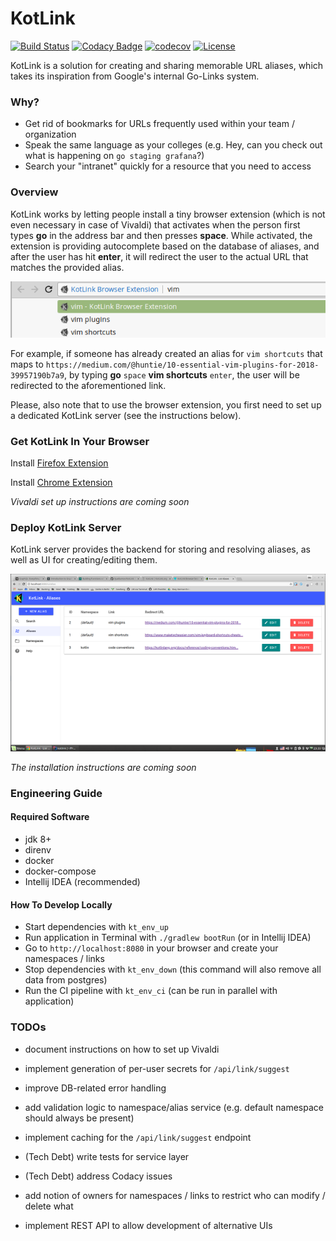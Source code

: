 # KotLink
[![Build Status](https://travis-ci.org/ilya40umov/KotLink.png?branch=master)](https://travis-ci.org/ilya40umov/KotLink)
[![Codacy Badge](https://api.codacy.com/project/badge/Grade/1a55315857b44bb78aab3a87da4f61ec)](https://www.codacy.com/app/ilya40umov/KotLink?utm_source=github.com&amp;utm_medium=referral&amp;utm_content=ilya40umov/KotLink&amp;utm_campaign=Badge_Grade)
[![codecov](https://codecov.io/gh/ilya40umov/KotLink/branch/master/graph/badge.svg)](https://codecov.io/gh/ilya40umov/KotLink)
[![License](https://img.shields.io/badge/License-Apache%202.0-blue.svg)](https://opensource.org/licenses/Apache-2.0)

KotLink is a solution for creating and sharing memorable URL aliases, 
which takes its inspiration from Google's internal Go-Links system.

### Why?

* Get rid of bookmarks for URLs frequently used within your team / organization
* Speak the same language as your colleges (e.g. Hey, can you check out what is happening on `go staging grafana`?)
* Search your "intranet" quickly for a resource that you need to access

### Overview

KotLink works by letting people install a tiny browser extension 
(which is not even necessary in case of Vivaldi)
that activates when the person first types **go** in the address bar and then presses **space**. 
While activated, the extension is providing autocomplete based on the database of aliases,
and after the user has hit **enter**, it will redirect the user to the actual URL that matches the provided alias.

![Suggestions In Address Bar](https://raw.githubusercontent.com/ilya40umov/KotLink/master/images/suggest.png)

For example, if someone has already created an alias for `vim shortcuts` 
that maps to `https://medium.com/@huntie/10-essential-vim-plugins-for-2018-39957190b7a9`,
by typing **go** `space` **vim shortcuts** `enter`, the user will be redirected to the aforementioned link.

Please, also note that to use the browser extension, you first need to set up a dedicated KotLink server
(see the instructions below).

### Get KotLink In Your Browser

Install [Firefox Extension](https://addons.mozilla.org/en-US/firefox/addon/kotlink-browser-extension)

Install [Chrome Extension](https://chrome.google.com/webstore/detail/kotlink-browser-extension/cdkflkfieefihicjaidafmggjdnkakod)

*Vivaldi set up instructions are coming soon*

### Deploy KotLink Server

KotLink server provides the backend for storing and resolving aliases, 
as well as UI for creating/editing them.

![List Aliases in UI](https://raw.githubusercontent.com/ilya40umov/KotLink/master/images/list-aliases.png)

*The installation instructions are coming soon*

### Engineering Guide

#### Required Software
* jdk 8+
* direnv
* docker
* docker-compose
* Intellij IDEA (recommended)

#### How To Develop Locally
* Start dependencies with `kt_env_up`
* Run application in Terminal with `./gradlew bootRun` (or in Intellij IDEA)
* Go to `http://localhost:8080` in your browser and create your namespaces / links
* Stop dependencies with `kt_env_down` (this command will also remove all data from postgres)
* Run the CI pipeline with `kt_env_ci` (can be run in parallel with application)

### TODOs
* document instructions on how to set up Vivaldi
* implement generation of per-user secrets for `/api/link/suggest`
* improve DB-related error handling
* add validation logic to namespace/alias service (e.g. default namespace should always be present)
* implement caching for the `/api/link/suggest` endpoint

* (Tech Debt) write tests for service layer
* (Tech Debt) address Codacy issues

* add notion of owners for namespaces / links to restrict who can modify / delete what
* implement REST API to allow development of alternative UIs